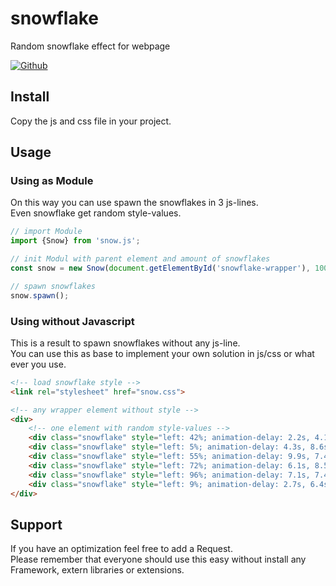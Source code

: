 # snowflake
Random snowflake effect for webpage

[![Github](https://img.shields.io/badge/Github-1.0-blue.svg)](https://github.com/padhie/xmas)


## Install
Copy the js and css file in your project.

## Usage

### Using as Module
On this way you can use spawn the snowflakes in 3 js-lines.  
Even snowflake get random style-values.
```javascript
// import Module
import {Snow} from 'snow.js';

// init Modul with parent element and amount of snowflakes
const snow = new Snow(document.getElementById('snowflake-wrapper'), 100);

// spawn snowflakes
snow.spawn();
```

### Using without Javascript
This is a result to spawn snowflakes without any js-line.  
You can use this as base to implement your own solution in js/css or what ever you use.
```html
<!-- load snowflake style -->
<link rel="stylesheet" href="snow.css">

<!-- any wrapper element without style -->
<div>
    <!-- one element with random style-values -->
    <div class="snowflake" style="left: 42%; animation-delay: 2.2s, 4.1s;">❆</div>
    <div class="snowflake" style="left: 5%; animation-delay: 4.3s, 8.6s;">❆</div>
    <div class="snowflake" style="left: 55%; animation-delay: 9.9s, 7.4s;">❆</div>
    <div class="snowflake" style="left: 72%; animation-delay: 6.1s, 8.5s;">❆</div>
    <div class="snowflake" style="left: 96%; animation-delay: 7.1s, 7.4s;">❆</div>
    <div class="snowflake" style="left: 9%; animation-delay: 2.7s, 6.4s;">❆</div>
</div>
```

## Support
If you have an optimization feel free to add a Request.   
Please remember that everyone should use this easy without install any Framework, extern libraries or extensions.